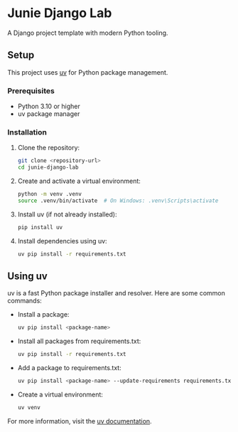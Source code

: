 # Junie Django Lab

A Django project template with modern Python tooling.

## Setup

This project uses [uv](https://github.com/astral-sh/uv) for Python package management.

### Prerequisites

- Python 3.10 or higher
- uv package manager

### Installation

1. Clone the repository:
   ```bash
   git clone <repository-url>
   cd junie-django-lab
   ```

2. Create and activate a virtual environment:
   ```bash
   python -m venv .venv
   source .venv/bin/activate  # On Windows: .venv\Scripts\activate
   ```

3. Install uv (if not already installed):
   ```bash
   pip install uv
   ```

4. Install dependencies using uv:
   ```bash
   uv pip install -r requirements.txt
   ```

## Using uv

uv is a fast Python package installer and resolver. Here are some common commands:

- Install a package:
  ```bash
  uv pip install <package-name>
  ```

- Install all packages from requirements.txt:
  ```bash
  uv pip install -r requirements.txt
  ```

- Add a package to requirements.txt:
  ```bash
  uv pip install <package-name> --update-requirements requirements.txt
  ```

- Create a virtual environment:
  ```bash
  uv venv
  ```

For more information, visit the [uv documentation](https://github.com/astral-sh/uv).